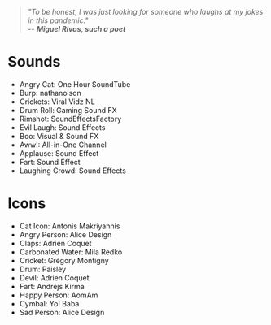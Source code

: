 > _"To be honest, I was just looking for someone who laughs at my jokes in this pandemic."_\
-- ___Miguel Rivas, such a poet___

# Sounds
- Angry Cat: One Hour SoundTube
- Burp: nathanolson
- Crickets: Viral Vidz NL
- Drum Roll: Gaming Sound FX
- Rimshot: SoundEffectsFactory
- Evil Laugh: Sound Effects
- Boo: Visual & Sound FX
- Aww!: All-in-One Channel
- Applause: Sound Effect
- Fart: Sound Effect
- Laughing Crowd: Sound Effects

# Icons
- Cat Icon: Antonis Makriyannis
- Angry Person: Alice Design
- Claps: Adrien Coquet
- Carbonated Water: Mila Redko
- Cricket: Grégory Montigny
- Drum: Paisley
- Devil: Adrien Coquet
- Fart: Andrejs Kirma
- Happy Person: AomAm
- Cymbal: Yo! Baba
- Sad Person: Alice Design